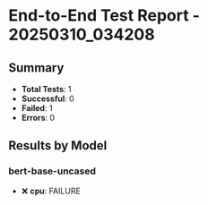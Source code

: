 # End-to-End Test Report - 20250310_034208

## Summary

- **Total Tests**: 1
- **Successful**: 0
- **Failed**: 1
- **Errors**: 0

## Results by Model

### bert-base-uncased

- ❌ **cpu**: FAILURE

